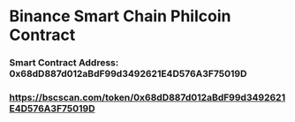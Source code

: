 # Binance Smart Chain Philcoin Contract

### Smart Contract Address: 0x68dD887d012aBdF99d3492621E4D576A3F75019D

### https://bscscan.com/token/0x68dD887d012aBdF99d3492621E4D576A3F75019D
